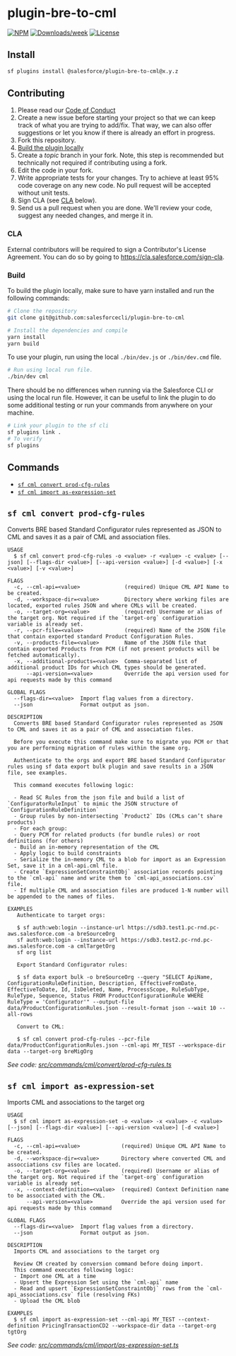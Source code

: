 # plugin-bre-to-cml

[![NPM](https://img.shields.io/npm/v/@salesforce/plugin-agent.svg?label=@salesforce/plugin-agent)](https://www.npmjs.com/package/@salesforce/plugin-bre-to-cml) [![Downloads/week](https://img.shields.io/npm/dw/@salesforce/plugin-bre-to-cml.svg)](https://npmjs.org/package/@salesforce/plugin-bre-to-cml) [![License](https://img.shields.io/badge/License-BSD%203--Clause-brightgreen.svg)](https://raw.githubusercontent.com/salesforcecli/plugin-bre-to-cml/main/LICENSE.txt)

## Install

```bash
sf plugins install @salesforce/plugin-bre-to-cml@x.y.z
```

## Contributing

1. Please read our [Code of Conduct](CODE_OF_CONDUCT.md)
2. Create a new issue before starting your project so that we can keep track of
   what you are trying to add/fix. That way, we can also offer suggestions or
   let you know if there is already an effort in progress.
3. Fork this repository.
4. [Build the plugin locally](#build)
5. Create a _topic_ branch in your fork. Note, this step is recommended but technically not required if contributing using a fork.
6. Edit the code in your fork.
7. Write appropriate tests for your changes. Try to achieve at least 95% code coverage on any new code. No pull request will be accepted without unit tests.
8. Sign CLA (see [CLA](#cla) below).
9. Send us a pull request when you are done. We'll review your code, suggest any needed changes, and merge it in.


### CLA

External contributors will be required to sign a Contributor's License
Agreement. You can do so by going to https://cla.salesforce.com/sign-cla.

### Build

To build the plugin locally, make sure to have yarn installed and run the following commands:

```bash
# Clone the repository
git clone git@github.com:salesforcecli/plugin-bre-to-cml

# Install the dependencies and compile
yarn install
yarn build
```

To use your plugin, run using the local `./bin/dev.js` or `./bin/dev.cmd` file.

```bash
# Run using local run file.
./bin/dev cml
```

There should be no differences when running via the Salesforce CLI or using the local run file. However, it can be useful to link the plugin to do some additional testing or run your commands from anywhere on your machine.

```bash
# Link your plugin to the sf cli
sf plugins link .
# To verify
sf plugins
```

## Commands

<!-- commands -->

- [`sf cml convert prod-cfg-rules`](#sf-cml-convert-prod-cfg-rules)
- [`sf cml import as-expression-set`](#sf-cml-import-as-expression-set)


## `sf cml convert prod-cfg-rules`

Converts BRE based Standard Configurator rules represented as JSON to CML and saves it as a pair of CML and association files.

```
USAGE
  $ sf cml convert prod-cfg-rules -o <value> -r <value> -c <value> [--json] [--flags-dir <value>] [--api-version <value>] [-d <value>] [-x <value>] [-v <value>]

FLAGS
  -c, --cml-api=<value>              (required) Unique CML API Name to be created.
  -d, --workspace-dir=<value>        Directory where working files are located, exported rules JSON and where CMLs will be created.
  -o, --target-org=<value>           (required) Username or alias of the target org. Not required if the `target-org` configuration variable is already set.
  -r, --pcr-file=<value>             (required) Name of the JSON file that contain exported standard Product Configuration Rules.
  -v, --products-file=<value>        Name of the JSON file that contain exported Products from PCM (if not present products will be fetched automatically).
  -x, --additional-products=<value>  Comma-separated list of additional product IDs for which CML types should be generated.
      --api-version=<value>          Override the api version used for api requests made by this command

GLOBAL FLAGS
  --flags-dir=<value>  Import flag values from a directory.
  --json               Format output as json.

DESCRIPTION
  Converts BRE based Standard Configurator rules represented as JSON to CML and saves it as a pair of CML and association files.

  Before you execute this command make sure to migrate you PCM or that you are performing migration of rules within the same org.

  Authenticate to the orgs and export BRE based Standard Configurator rules using sf data export bulk plugin and save results in a JSON file, see examples.

  This command executes following logic:

  - Read SC Rules from the json file and build a list of `ConfiguratorRuleInput` to mimic the JSON structure of `ConfigurationRuleDefinition`
  - Group rules by non-intersecting `Product2` IDs (CMLs can’t share products)
  - For each group:
  - Query PCM for related products (for bundle rules) or root definitions (for others)
  - Build an in-memory representation of the CML
  - Apply logic to build constraints
  - Serialize the in-memory CML to a blob for import as an Expression Set, save it in a cml-api.cml file.
  - Create `ExpressionSetConstraintObj` association records pointing to the `cml-api` name and write them to `cml-api_associations.csv` file.
  - If multiple CML and association files are produced 1-N number will be appended to the names of files.

EXAMPLES
   Authenticate to target orgs:

   $ sf auth:web:login --instance-url https://sdb3.test1.pc-rnd.pc-aws.salesforce.com -a breSourceOrg
   sf auth:web:login --instance-url https://sdb3.test2.pc-rnd.pc-aws.salesforce.com -a cmlTargetOrg
   sf org list

   Export Standard Configurator rules:

   $ sf data export bulk -o breSourceOrg --query "SELECT ApiName, ConfigurationRuleDefinition, Description, EffectiveFromDate, EffectiveToDate, Id, IsDeleted, Name, ProcessScope, RuleSubType, RuleType, Sequence, Status FROM ProductConfigurationRule WHERE RuleType = 'Configurator'" --output-file data/ProductConfigurationRules.json --result-format json --wait 10 --all-rows

   Convert to CML:

   $ sf cml convert prod-cfg-rules --pcr-file data/ProductConfigurationRules.json --cml-api MY_TEST --workspace-dir data --target-org breMigOrg
```
_See code: [src/commands/cml/convert/prod-cfg-rules.ts](https://github.com/salesforcecli/plugin-bre-to-cml/blob/main/src/commands/cml/convert/prod-cfg-rules.ts)_

## `sf cml import as-expression-set`

Imports CML and associations to the target org

```
USAGE
  $ sf cml import as-expression-set -o <value> -x <value> -c <value> [--json] [--flags-dir <value>] [--api-version <value>] [-d <value>]

FLAGS
  -c, --cml-api=<value>             (required) Unique CML API Name to be created.
  -d, --workspace-dir=<value>       Directory where converted CML and assocciations csv files are located.
  -o, --target-org=<value>          (required) Username or alias of the target org. Not required if the `target-org` configuration variable is already set.
  -x, --context-definition=<value>  (required) Context Definition name to be assocciated with the CML.
      --api-version=<value>         Override the api version used for api requests made by this command

GLOBAL FLAGS
  --flags-dir=<value>  Import flag values from a directory.
  --json               Format output as json.

DESCRIPTION
  Imports CML and associations to the target org

  Review CM created by conversion command before doing import.
  This command executes following logic:
  - Import one CML at a time
  - Upsert the Expression Set using the `cml-api` name
  - Read and upsert `ExpressionSetConstraintObj` rows from the `cml-api_associations.csv` file (resolving FKs)
  - Upload the CML blob

EXAMPLES
  $ sf cml import as-expression-set --cml-api MY_TEST --context-definition PricingTransactionCD2 --workspace-dir data --target-org tgtOrg
```
_See code: [src/commands/cml/import/as-expression-set.ts](https://github.com/salesforcecli/plugin-bre-to-cml/blob/main/src/commands/cml/import/as-expression-set.ts)_

<!-- commandsstop -->
